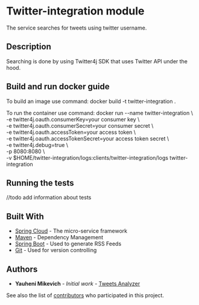 # Twitter-integration module

The service searches for tweets using twitter username.

## Description

Searching is done by using Twitter4j SDK that uses Twitter API under the hood.

## Build and run docker guide

To build an image use command:
docker build -t twitter-integration .

To run the container use command:
docker run --name twitter-integration \\\
-e twitter4j.oauth.consumerKey=your consumer key \\\
-e twitter4j.oauth.consumerSecret=your consumer secret \\\
-e twitter4j.oauth.accessToken=your access token \\\
-e twitter4j.oauth.accessTokenSecret=your access token secret \\\
-e twitter4j.debug=true \\\
-p 8080:8080 \\\
-v $HOME/twitter-integration/logs:clients/twitter-integration/logs twitter-integration

## Running the tests

//todo add information about tests

## Built With

* [Spring Cloud](https://spring.io/projects/spring-cloud) - The micro-service framework
* [Maven](https://maven.apache.org/) - Dependency Management
* [Spring Boot](https://spring.io/projects/spring-boot) - Used to generate RSS Feeds
* [Git](https://git-scm.com/doc) - Used for version controlling

## Authors

* **Yauheni Mikevich** - *Initial work* - [Tweets Analyzer](https://github.com/YMikevich/spring-cloud-app)

See also the list of [contributors](https://github.com/YMikevich/spring-cloud-app/graphs/contributors) who participated in this project.